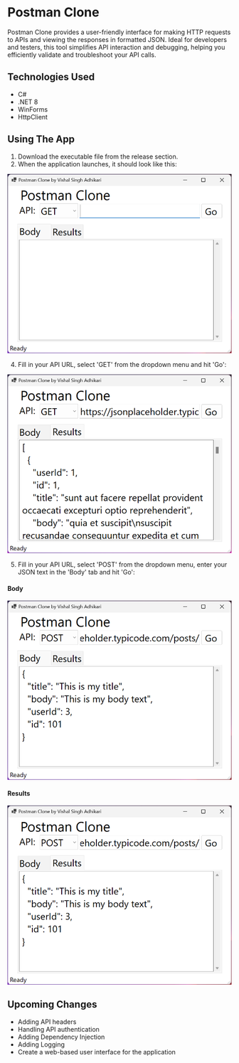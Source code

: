 # Postman Clone
Postman Clone provides a user-friendly interface for making HTTP requests to APIs and viewing the responses in formatted JSON. Ideal for developers and testers, this tool simplifies API interaction and debugging, helping you efficiently validate and troubleshoot your API calls.

## Technologies Used
* C#
* .NET 8
* WinForms
* HttpClient

## Using The App
1. Download the executable file from the release section.
2. When the application launches, it should look like this:

![](Images/Initial.png "Ready to Run")

4. Fill in your API URL, select 'GET' from the dropdown menu and hit 'Go':

![](Images/GET.png "GET request & results")

5. Fill in your API URL, select 'POST' from the dropdown menu, enter your JSON text in the 'Body' tab and hit 'Go':

#### Body
![](Images/POST_1.png "POST request")

#### Results
![](Images/POST_2.png "POST results")

## Upcoming Changes
* Adding API headers
* Handling API authentication
* Adding Dependency Injection
* Adding Logging
* Create a web-based user interface for the application
